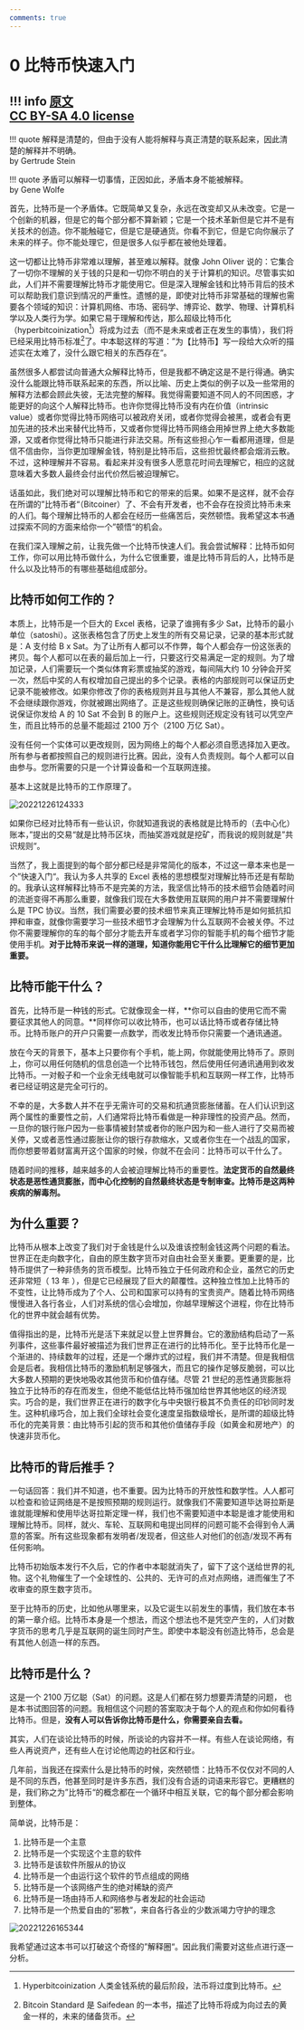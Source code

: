```yaml
---
comments: true
---
```


# 0 比特币快速入门

!!! info 
    [原文](https://21-ways.com/)  
    [CC BY-SA 4.0 license](https://creativecommons.org/licenses/by-sa/4.0/)
---

!!! quote
    解释是清楚的，但由于没有人能将解释与真正清楚的联系起来，因此清楚的解释并不明确。  
    by Gertrude Stein

!!! quote
    矛盾可以解释一切事情，正因如此，矛盾本身不能被解释。  
    by Gene Wolfe

首先，比特币是一个矛盾体。它既简单又复杂，永远在改变却又从未改变。它是一个创新的机器，但是它的每个部分都不算新颖；它是一个技术革新但是它并不是有关技术的创造。你不能触碰它，但是它是硬通货。你看不到它，但是它向你展示了未来的样子。你不能处理它，但是很多人似乎都在被他处理着。

这一切都让比特币非常难以理解，甚至难以解释。就像 John Oliver 说的：它集合了一切你不理解的关于钱的只是和一切你不明白的关于计算机的知识。尽管事实如此，人们并不需要理解比特币才能使用它。但是深入理解金钱和比特币背后的技术可以帮助我们意识到情况的严重性。遗憾的是，即使对比特币非常基础的理解也需要各个领域的知识：计算机网络、市场、密码学、博弈论、数学、物理、计算机科学以及人类行为学。如果它易于理解和传达，那么超级比特币化（hyperbitcoinization[^1]）将成为过去（而不是未来或者正在发生的事情），我们将已经采用比特币标准[^2]了。中本聪这样的写道：”为【比特币】写一段给大众听的描述实在太难了，没什么跟它相关的东西存在“。

虽然很多人都尝试向普通大众解释比特币，但是我都不确定这是不是行得通。确实没什么能跟比特币联系起来的东西，所以比喻、历史上类似的例子以及一些常用的解释方法都会顾此失彼，无法完整的解释。我觉得需要知道不同人的不同困惑，才能更好的向这个人解释比特币。也许你觉得比特币没有内在价值（intrinsic value）或者你觉得比特币网络可以被政府关闭，或者你觉得会被黑，或者会有更加先进的技术出来替代比特币，又或者你觉得比特币网络会用掉世界上绝大多数能源，又或者你觉得比特币只能进行非法交易。所有这些担心乍一看都用道理，但是信不信由你，当你更加理解金钱，特别是比特币后，这些担忧最终都会烟消云散。不过，这种理解并不容易。看起来并没有很多人愿意花时间去理解它，相应的这就意味着大多数人最终会付出代价然后被迫理解它。

话虽如此，我们绝对可以理解比特币和它的带来的后果。如果不是这样，就不会存在所谓的”比特币者“（Bitcoiner）了、不会有开发者，也不会存在投资比特币未来的人们。每个理解比特币的人都会在经历一些痛苦后，突然顿悟。我希望这本书通过探索不同的方面来给你一个”顿悟“的机会。

在我们深入理解之前，让我先做一个比特币快速人们。我会尝试解释：比特币如何工作，你可以用比特币做什么，为什么它很重要，谁是比特币背后的人，比特币是什么以及比特币的有哪些基础组成部分。

## 比特币如何工作的？

本质上，比特币是一个巨大的 Excel 表格，记录了谁拥有多少 Sat，比特币的最小单位（satoshi）。这张表格包含了历史上发生的所有交易记录，记录的基本形式就是：A 支付给 B x Sat。为了让所有人都可以不作弊，每个人都会存一份这张表的拷贝。每个人都可以在表的最后加上一行，只要这行交易满足一定的规则。为了增加记录，人们需要玩一个类似体育彩票或抽奖的游戏，每间隔大约 10 分钟会开奖一次，然后中奖的人有权增加自己提出的多个记录。表格的内部规则可以保证历史记录不能被修改。如果你修改了你的表格规则并且与其他人不兼容，那么其他人就不会继续跟你游戏，你就被踢出网络了。正是这些规则确保记账的正确性，换句话说保证你发给 A 的 10 Sat 不会到 B 的账户上。这些规则还规定没有钱可以凭空产生，而且比特币的总量不能超过 2100 万个（2100 万亿 Sat）。

没有任何一个实体可以更改规则，因为网络上的每个人都必须自愿选择加入更改。所有参与者都按照自己的规则进行比赛。因此，没有人负责规则。每个人都可以自由参与。您所需要的只是一个计算设备和一个互联网连接。

基本上这就是比特币的工作原理了。

![20221226124333](https://raw.githubusercontent.com/wangzhe3224/pic_repo/master/images/20221226124333.png)

如果你已经对比特币有一些认识，你就知道我说的表格就是比特币的（去中心化）账本，”提出的交易“就是比特币区块，而抽奖游戏就是挖矿，而我说的规则就是”共识规则“。

当然了，我上面提到的每个部分都已经是非常简化的版本，不过这一章本来也是一个”快速入门“。我认为多人共享的 Excel 表格的思想模型对理解比特币还是有帮助的。我承认这样解释比特币不是完美的方法，我坚信比特币的技术细节会随着时间的流逝变得不再那么重要，就像我们现在大多数使用互联网的用户并不需要理解什么是 TPC 协议。当然，我们需要必要的技术细节来真正理解比特币是如何抵抗扣押和审查，就像你需要学习一些技术细节才会理解为什么互联网不会被关停。不过你不需要理解你的车的每个部分才能去开车或者学习你的智能手机的每个细节才能使用手机。**对于比特币来说一样的道理，知道你能用它干什么比理解它的细节更加重要。**

## 比特币能干什么？

首先，比特币是一种钱的形式。它就像现金一样，**你可以自由的使用它而不需要征求其他人的同意。**同样你可以收比特币，也可以话比特币或者存储比特币。比特币账户的开户只需要一点数学，而收发比特币你只需要一个通讯通道。

放在今天的背景下，基本上只要你有个手机，能上网，你就能使用比特币了。原则上，你可以用任何随机的信息创造一个比特币钱包，然后使用任何通讯通用到收发比特币。一对骰子和一个业余无线电就可以像智能手机和互联网一样工作，比特币者已经证明这是完全可行的。

不幸的是，大多数人并不在乎无需许可的交易和抗通货膨胀储蓄。在人们认识到这两个属性的重要性之前，人们通常将比特币看做是一种非理性的投资产品。然而，一旦你的银行账户因为一些事情被封禁或者你的账户因为和一些人进行了交易而被关停，又或者恶性通过膨胀让你的银行存款缩水，又或者你生在一个战乱的国家，而你想要带着财富离开这个国家的时候，你就不在会问：比特币可以干什么了。

随着时间的推移，越来越多的人会被迫理解比特币的重要性。**法定货币的自然最终状态是恶性通货膨胀，而中心化控制的自然最终状态是专制审查。比特币是这两种疾病的解毒剂。**

## 为什么重要？

比特币从根本上改变了我们对于金钱是什么以及谁该控制金钱这两个问题的看法。世界正在走向数字化，自由的原生数字货币对自由社会至关重要。更重要的是，比特币提供了一种非债务的货币模型。比特币独立于任何政府和企业，虽然它的历史还非常短（ 13 年 ），但是它已经展现了巨大的颠覆性。这种独立性加上比特币的不变性，让比特币成为了个人、公司和国家可以持有的宝贵资产。随着比特币网络慢慢进入各行各业，人们对系统的信心会增加，你越早理解这个进程，你在比特币化的世界中就会越有优势。

值得指出的是，比特币光是活下来就足以登上世界舞台。它的激励结构启动了一系列事件，这些事件最好被描述为我们世界正在进行的比特币化。至于比特币化是一个渐进的、持续数年的过程，还是一个爆炸式的过程，我们并不清楚。但是我相信会是后者。我相信比特币的激励机制足够强大，而且它的操作足够反脆弱，可以比大多数人预期的更快地吸收其他货币和价值存储。尽管 21 世纪的恶性通货膨胀将独立于比特币的存在而发生，但绝不能低估比特币强加给世界其他地区的经济现实。巧合的是，我们世界正在进行的数字化与中央银行极其不负责任的印钞同时发生。这种机缘巧合，加上我们全球社会变化速度呈指数级增长，是所谓的超级比特币化的完美背景：由比特币引起的货币和其他价值储存手段（如黄金和房地产）的快速非货币化。

## 比特币的背后推手？

一句话回答：我们并不知道，也不重要。因为比特币的开放性和数学性。人人都可以检查和验证网络是不是按照预期的规则运行。就像我们不需要知道毕达哥拉斯是谁就能理解和使用毕达哥拉斯定理一样，我们也不需要知道中本聪是谁才能使用和理解比特币。同样，就火、车轮、互联网和电提出同样的问题可能不会得到令人满意的答案。所有这些现象都有发明者/发现者，但这些人对他们的创造/发现不再有任何影响。

比特币初始版本发行不久后，它的作者中本聪就消失了，留下了这个送给世界的礼物。这个礼物催生了一个全球性的、公共的、无许可的点对点网络，进而催生了不收审查的原生数字货币。

至于比特币的历史，比如他从哪里来，以及它诞生以前发生的事情，我们放在本书的第一章介绍。比特币本身是一个想法，而这个想法也不是凭空产生的，人们对数字货币的思考几乎是互联网的诞生同时产生。即使中本聪没有创造比特币，总会是有其他人创造一样的东西。

## 比特币是什么？

这是一个 2100 万亿聪（Sat）的问题。这是人们都在努力想要弄清楚的问题， 也是本书试图回答的问题。我相信这个问题的答案取决于每个人的观点和你如何看待比特币。但是，**没有人可以告诉你比特币是什么，你需要亲自去看。**

其实，人们在谈论比特币的时候，所谈论的内容并不一样。有些人在谈论网络，有些人再说资产，还有些人在讨论他周边的社区和行业。

几年前，当我还在探索什么是比特币的时候，突然顿悟：比特币不仅仅对不同的人是不同的东西，他甚至同时是许多东西，我们没有合适的词语来形容它。更糟糕的是，我们称之为”比特币“的概念都在一个循环中相互关联，它的每个部分都会影响到整体。

简单说，比特币是：

1. 比特币是一个主意
2. 比特币是一个实现这个主意的软件
3. 比特币是该软件所服从的协议
4. 比特币是一个由运行这个软件的节点组成的网络
5. 比特币是一个该网络产生的绝对稀缺的资产
6. 比特币是一场由持币人和网络参与者发起的社会运动
7. 比特币是一个热爱自由的”邪教“，来自各行各业的少数派竭力守护的理念

![20221226165344](https://raw.githubusercontent.com/wangzhe3224/pic_repo/master/images/20221226165344.png)

我希望通过这本书可以打破这个奇怪的”解释圈“。因此我们需要对这些点进行逐一分析。

[^1]: Hyperbitcoinization 人类金钱系统的最后阶段，法币将过度到比特币。
[^2]: Bitcoin Standard 是 Saifedean 的一本书，描述了比特币将成为向过去的黄金一样的，未来的储备货币。
